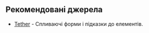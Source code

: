 ## Рекомендовані джерела


- [Tether](http://github.hubspot.com/tether/) - Спливаючі форми і підказки до елементів.


